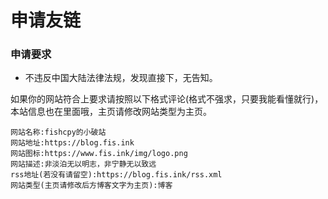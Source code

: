 # 申请友链
### 申请要求
- 不违反中国大陆法律法规，发现直接下，无告知。

如果你的网站符合上要求请按照以下格式评论(格式不强求，只要我能看懂就行)，本站信息也在里面哦，主页请修改网站类型为主页。
```
网站名称:fishcpy的小破站
网站地址:https://blog.fis.ink
网站图标:https://www.fis.ink/img/logo.png
网站描述:非淡泊无以明志，非宁静无以致远
rss地址(若没有请留空):https://blog.fis.ink/rss.xml
网站类型(主页请修改后方博客文字为主页):博客

```
